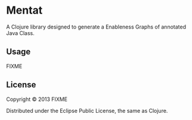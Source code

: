 # Mentat

A Clojure library designed to generate a Enableness Graphs of annotated Java Class.

## Usage

FIXME

## License

Copyright © 2013 FIXME

Distributed under the Eclipse Public License, the same as Clojure.
